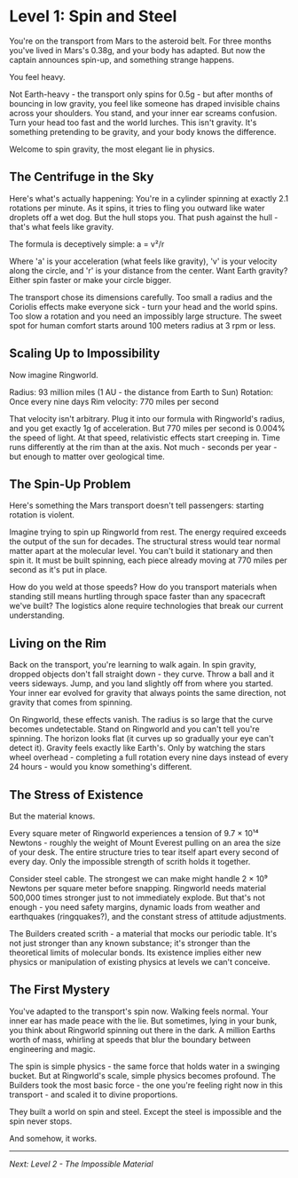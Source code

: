 # Level 1: Spin and Steel

You're on the transport from Mars to the asteroid belt. For three months you've lived in Mars's 0.38g, and your body has adapted. But now the captain announces spin-up, and something strange happens.

You feel heavy.

Not Earth-heavy - the transport only spins for 0.5g - but after months of bouncing in low gravity, you feel like someone has draped invisible chains across your shoulders. You stand, and your inner ear screams confusion. Turn your head too fast and the world lurches. This isn't gravity. It's something pretending to be gravity, and your body knows the difference.

Welcome to spin gravity, the most elegant lie in physics.

## The Centrifuge in the Sky

Here's what's actually happening: You're in a cylinder spinning at exactly 2.1 rotations per minute. As it spins, it tries to fling you outward like water droplets off a wet dog. But the hull stops you. That push against the hull - that's what feels like gravity.

The formula is deceptively simple: a = v²/r

Where 'a' is your acceleration (what feels like gravity), 'v' is your velocity along the circle, and 'r' is your distance from the center. Want Earth gravity? Either spin faster or make your circle bigger.

The transport chose its dimensions carefully. Too small a radius and the Coriolis effects make everyone sick - turn your head and the world spins. Too slow a rotation and you need an impossibly large structure. The sweet spot for human comfort starts around 100 meters radius at 3 rpm or less.

## Scaling Up to Impossibility

Now imagine Ringworld.

Radius: 93 million miles (1 AU - the distance from Earth to Sun)
Rotation: Once every nine days
Rim velocity: 770 miles per second

That velocity isn't arbitrary. Plug it into our formula with Ringworld's radius, and you get exactly 1g of acceleration. But 770 miles per second is 0.004% the speed of light. At that speed, relativistic effects start creeping in. Time runs differently at the rim than at the axis. Not much - seconds per year - but enough to matter over geological time.

## The Spin-Up Problem

Here's something the Mars transport doesn't tell passengers: starting rotation is violent.

Imagine trying to spin up Ringworld from rest. The energy required exceeds the output of the sun for decades. The structural stress would tear normal matter apart at the molecular level. You can't build it stationary and then spin it. It must be built spinning, each piece already moving at 770 miles per second as it's put in place.

How do you weld at those speeds? How do you transport materials when standing still means hurtling through space faster than any spacecraft we've built? The logistics alone require technologies that break our current understanding.

## Living on the Rim

Back on the transport, you're learning to walk again. In spin gravity, dropped objects don't fall straight down - they curve. Throw a ball and it veers sideways. Jump, and you land slightly off from where you started. Your inner ear evolved for gravity that always points the same direction, not gravity that comes from spinning.

On Ringworld, these effects vanish. The radius is so large that the curve becomes undetectable. Stand on Ringworld and you can't tell you're spinning. The horizon looks flat (it curves up so gradually your eye can't detect it). Gravity feels exactly like Earth's. Only by watching the stars wheel overhead - completing a full rotation every nine days instead of every 24 hours - would you know something's different.

## The Stress of Existence

But the material knows.

Every square meter of Ringworld experiences a tension of 9.7 × 10¹⁴ Newtons - roughly the weight of Mount Everest pulling on an area the size of your desk. The entire structure tries to tear itself apart every second of every day. Only the impossible strength of scrith holds it together.

Consider steel cable. The strongest we can make might handle 2 × 10⁹ Newtons per square meter before snapping. Ringworld needs material 500,000 times stronger just to not immediately explode. But that's not enough - you need safety margins, dynamic loads from weather and earthquakes (ringquakes?), and the constant stress of attitude adjustments.

The Builders created scrith - a material that mocks our periodic table. It's not just stronger than any known substance; it's stronger than the theoretical limits of molecular bonds. Its existence implies either new physics or manipulation of existing physics at levels we can't conceive.

## The First Mystery

You've adapted to the transport's spin now. Walking feels normal. Your inner ear has made peace with the lie. But sometimes, lying in your bunk, you think about Ringworld spinning out there in the dark. A million Earths worth of mass, whirling at speeds that blur the boundary between engineering and magic.

The spin is simple physics - the same force that holds water in a swinging bucket. But at Ringworld's scale, simple physics becomes profound. The Builders took the most basic force - the one you're feeling right now in this transport - and scaled it to divine proportions.

They built a world on spin and steel. Except the steel is impossible and the spin never stops.

And somehow, it works.

---

*Next: Level 2 - The Impossible Material*